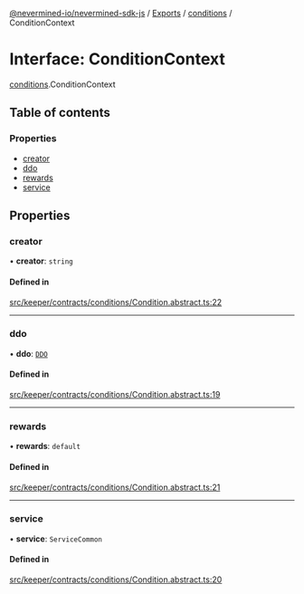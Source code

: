 [@nevermined-io/nevermined-sdk-js](../README.md) / [Exports](../modules.md) / [conditions](../modules/conditions.md) / ConditionContext

# Interface: ConditionContext

[conditions](../modules/conditions.md).ConditionContext

## Table of contents

### Properties

- [creator](conditions.ConditionContext.md#creator)
- [ddo](conditions.ConditionContext.md#ddo)
- [rewards](conditions.ConditionContext.md#rewards)
- [service](conditions.ConditionContext.md#service)

## Properties

### creator

• **creator**: `string`

#### Defined in

[src/keeper/contracts/conditions/Condition.abstract.ts:22](https://github.com/nevermined-io/sdk-js/blob/310c98f/src/keeper/contracts/conditions/Condition.abstract.ts#L22)

___

### ddo

• **ddo**: [`DDO`](../classes/DDO.md)

#### Defined in

[src/keeper/contracts/conditions/Condition.abstract.ts:19](https://github.com/nevermined-io/sdk-js/blob/310c98f/src/keeper/contracts/conditions/Condition.abstract.ts#L19)

___

### rewards

• **rewards**: `default`

#### Defined in

[src/keeper/contracts/conditions/Condition.abstract.ts:21](https://github.com/nevermined-io/sdk-js/blob/310c98f/src/keeper/contracts/conditions/Condition.abstract.ts#L21)

___

### service

• **service**: `ServiceCommon`

#### Defined in

[src/keeper/contracts/conditions/Condition.abstract.ts:20](https://github.com/nevermined-io/sdk-js/blob/310c98f/src/keeper/contracts/conditions/Condition.abstract.ts#L20)
